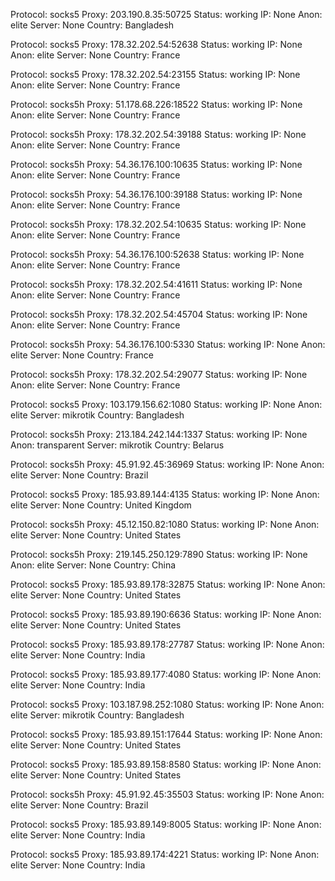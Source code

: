 Protocol: socks5
Proxy: 203.190.8.35:50725
Status: working
IP: None
Anon: elite
Server: None
Country: Bangladesh

Protocol: socks5
Proxy: 178.32.202.54:52638
Status: working
IP: None
Anon: elite
Server: None
Country: France

Protocol: socks5
Proxy: 178.32.202.54:23155
Status: working
IP: None
Anon: elite
Server: None
Country: France

Protocol: socks5h
Proxy: 51.178.68.226:18522
Status: working
IP: None
Anon: elite
Server: None
Country: France

Protocol: socks5h
Proxy: 178.32.202.54:39188
Status: working
IP: None
Anon: elite
Server: None
Country: France

Protocol: socks5h
Proxy: 54.36.176.100:10635
Status: working
IP: None
Anon: elite
Server: None
Country: France

Protocol: socks5h
Proxy: 54.36.176.100:39188
Status: working
IP: None
Anon: elite
Server: None
Country: France

Protocol: socks5h
Proxy: 178.32.202.54:10635
Status: working
IP: None
Anon: elite
Server: None
Country: France

Protocol: socks5h
Proxy: 54.36.176.100:52638
Status: working
IP: None
Anon: elite
Server: None
Country: France

Protocol: socks5h
Proxy: 178.32.202.54:41611
Status: working
IP: None
Anon: elite
Server: None
Country: France

Protocol: socks5h
Proxy: 178.32.202.54:45704
Status: working
IP: None
Anon: elite
Server: None
Country: France

Protocol: socks5h
Proxy: 54.36.176.100:5330
Status: working
IP: None
Anon: elite
Server: None
Country: France

Protocol: socks5h
Proxy: 178.32.202.54:29077
Status: working
IP: None
Anon: elite
Server: None
Country: France

Protocol: socks5
Proxy: 103.179.156.62:1080
Status: working
IP: None
Anon: elite
Server: mikrotik
Country: Bangladesh

Protocol: socks5h
Proxy: 213.184.242.144:1337
Status: working
IP: None
Anon: transparent
Server: mikrotik
Country: Belarus

Protocol: socks5h
Proxy: 45.91.92.45:36969
Status: working
IP: None
Anon: elite
Server: None
Country: Brazil

Protocol: socks5
Proxy: 185.93.89.144:4135
Status: working
IP: None
Anon: elite
Server: None
Country: United Kingdom

Protocol: socks5h
Proxy: 45.12.150.82:1080
Status: working
IP: None
Anon: elite
Server: None
Country: United States

Protocol: socks5h
Proxy: 219.145.250.129:7890
Status: working
IP: None
Anon: elite
Server: None
Country: China

Protocol: socks5
Proxy: 185.93.89.178:32875
Status: working
IP: None
Anon: elite
Server: None
Country: United States

Protocol: socks5
Proxy: 185.93.89.190:6636
Status: working
IP: None
Anon: elite
Server: None
Country: United States

Protocol: socks5
Proxy: 185.93.89.178:27787
Status: working
IP: None
Anon: elite
Server: None
Country: India

Protocol: socks5
Proxy: 185.93.89.177:4080
Status: working
IP: None
Anon: elite
Server: None
Country: India

Protocol: socks5
Proxy: 103.187.98.252:1080
Status: working
IP: None
Anon: elite
Server: mikrotik
Country: Bangladesh

Protocol: socks5
Proxy: 185.93.89.151:17644
Status: working
IP: None
Anon: elite
Server: None
Country: United States

Protocol: socks5
Proxy: 185.93.89.158:8580
Status: working
IP: None
Anon: elite
Server: None
Country: United States

Protocol: socks5h
Proxy: 45.91.92.45:35503
Status: working
IP: None
Anon: elite
Server: None
Country: Brazil

Protocol: socks5
Proxy: 185.93.89.149:8005
Status: working
IP: None
Anon: elite
Server: None
Country: India

Protocol: socks5
Proxy: 185.93.89.174:4221
Status: working
IP: None
Anon: elite
Server: None
Country: India

